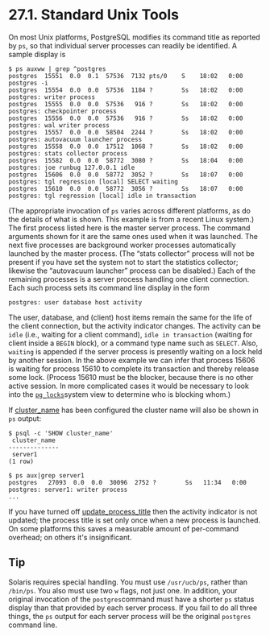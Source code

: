 # 27.1. Standard Unix Tools

On most Unix platforms, PostgreSQL modifies its command title as reported by `ps`, so that individual server processes can readily be identified. A sample display is

```text
$ ps auxww | grep ^postgres
postgres  15551  0.0  0.1  57536  7132 pts/0    S    18:02   0:00 postgres -i
postgres  15554  0.0  0.0  57536  1184 ?        Ss   18:02   0:00 postgres: writer process
postgres  15555  0.0  0.0  57536   916 ?        Ss   18:02   0:00 postgres: checkpointer process
postgres  15556  0.0  0.0  57536   916 ?        Ss   18:02   0:00 postgres: wal writer process
postgres  15557  0.0  0.0  58504  2244 ?        Ss   18:02   0:00 postgres: autovacuum launcher process
postgres  15558  0.0  0.0  17512  1068 ?        Ss   18:02   0:00 postgres: stats collector process
postgres  15582  0.0  0.0  58772  3080 ?        Ss   18:04   0:00 postgres: joe runbug 127.0.0.1 idle
postgres  15606  0.0  0.0  58772  3052 ?        Ss   18:07   0:00 postgres: tgl regression [local] SELECT waiting
postgres  15610  0.0  0.0  58772  3056 ?        Ss   18:07   0:00 postgres: tgl regression [local] idle in transaction
```

\(The appropriate invocation of `ps` varies across different platforms, as do the details of what is shown. This example is from a recent Linux system.\) The first process listed here is the master server process. The command arguments shown for it are the same ones used when it was launched. The next five processes are background worker processes automatically launched by the master process. \(The “stats collector” process will not be present if you have set the system not to start the statistics collector; likewise the “autovacuum launcher” process can be disabled.\) Each of the remaining processes is a server process handling one client connection. Each such process sets its command line display in the form

```text
postgres: user database host activity
```

The user, database, and \(client\) host items remain the same for the life of the client connection, but the activity indicator changes. The activity can be `idle` \(i.e., waiting for a client command\), `idle in transaction` \(waiting for client inside a `BEGIN` block\), or a command type name such as `SELECT`. Also, `waiting` is appended if the server process is presently waiting on a lock held by another session. In the above example we can infer that process 15606 is waiting for process 15610 to complete its transaction and thereby release some lock. \(Process 15610 must be the blocker, because there is no other active session. In more complicated cases it would be necessary to look into the [`pg_locks`](https://www.postgresql.org/docs/10/static/view-pg-locks.html)system view to determine who is blocking whom.\)

If [cluster\_name](https://www.postgresql.org/docs/10/static/runtime-config-logging.html#GUC-CLUSTER-NAME) has been configured the cluster name will also be shown in `ps` output:

```text
$ psql -c 'SHOW cluster_name'
 cluster_name
--------------
 server1
(1 row)

$ ps aux|grep server1
postgres   27093  0.0  0.0  30096  2752 ?        Ss   11:34   0:00 postgres: server1: writer process
...
```

If you have turned off [update\_process\_title](https://www.postgresql.org/docs/10/static/runtime-config-logging.html#GUC-UPDATE-PROCESS-TITLE) then the activity indicator is not updated; the process title is set only once when a new process is launched. On some platforms this saves a measurable amount of per-command overhead; on others it's insignificant.

## Tip

Solaris requires special handling. You must use `/usr/ucb/ps`, rather than `/bin/ps`. You also must use two `w` flags, not just one. In addition, your original invocation of the `postgres`command must have a shorter `ps` status display than that provided by each server process. If you fail to do all three things, the `ps` output for each server process will be the original `postgres` command line.

